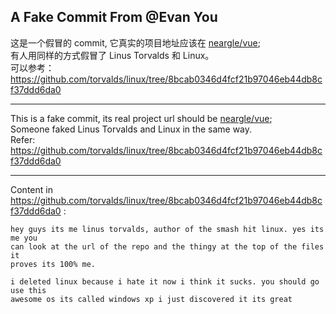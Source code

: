 
## A Fake Commit From @Evan You

这是一个假冒的 commit, 它真实的项目地址应该在 [neargle/vue](https://github.com/neargle/vue);  
有人用同样的方式假冒了 Linus Torvalds 和 Linux。  
可以参考：
 https://github.com/torvalds/linux/tree/8bcab0346d4fcf21b97046eb44db8cf37ddd6da0

---

This is a fake commit, its real project url should be [neargle/vue](https://github.com/neargle/vue);  
Someone faked Linus Torvalds and Linux in the same way.  
Refer:
  https://github.com/torvalds/linux/tree/8bcab0346d4fcf21b97046eb44db8cf37ddd6da0

---

Content in https://github.com/torvalds/linux/tree/8bcab0346d4fcf21b97046eb44db8cf37ddd6da0 :

    hey guys its me linus torvalds, author of the smash hit linux. yes its me you
    can look at the url of the repo and the thingy at the top of the files it
    proves its 100% me.

    i deleted linux because i hate it now i think it sucks. you should go use this
    awesome os its called windows xp i just discovered it its great
